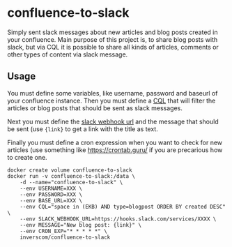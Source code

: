 # confluence-to-slack

Simply sent slack messages about new articles and blog posts created in your confluence. Main purpose of this project is, to share blog posts with slack, but via CQL it is possible to share all kinds of articles, comments or other types of content via slack message.

## Usage

You must define some variables, like username, password and baseurl of your confluence instance. Then you must define a [CQL](https://developer.atlassian.com/server/confluence/advanced-searching-using-cql/) that will filter the articles or blog posts that should be sent as slack messages.

Next you must define the [slack webhook url](https://invers.slack.com/apps/A0F7XDUAZ-incoming-webhooks) and the message that should be sent (use `{link}` to get a link with the title as text.

Finally you must define a cron expression when you want to check for new articles (use something like https://crontab.guru/ if you are precarious how to create one.

```shell
docker create volume confluence-to-slack
docker run -v confluence-to-slack:/data \
    -d --name="confluence-to-slack" \
    --env USERNAME=XXX \
    --env PASSWORD=XXX \
    --env BASE_URL=XXX \
    --env CQL="space in (EKB) AND type=blogpost ORDER BY created DESC" \
    --env SLACK_WEBHOOK_URL=https://hooks.slack.com/services/XXXX \
    --env MESSAGE="New blog post: {link}" \
    --env CRON_EXP="* * * * *" \
    inverscom/confluence-to-slack 
```
